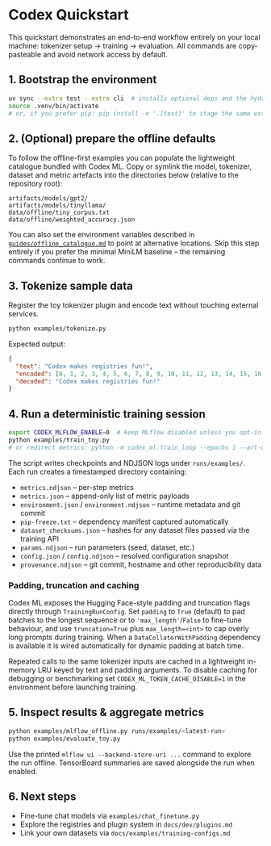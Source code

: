 # Codex Quickstart

This quickstart demonstrates an end-to-end workflow entirely on your local
machine: tokenizer setup → training → evaluation.  All commands are
copy-pasteable and avoid network access by default.

## 1. Bootstrap the environment

```bash
uv sync --extra test --extra cli  # installs optional deps and the hydra.extra pytest plugin
source .venv/bin/activate
# or, if you prefer pip: pip install -e '.[test]' to stage the same extras
```
## 2. (Optional) prepare the offline defaults

To follow the offline-first examples you can populate the lightweight catalogue
bundled with Codex ML.  Copy or symlink the model, tokenizer, dataset and metric
artefacts into the directories below (relative to the repository root):

```text
artifacts/models/gpt2/
artifacts/models/tinyllama/
data/offline/tiny_corpus.txt
data/offline/weighted_accuracy.json
```
You can also set the environment variables described in
[`guides/offline_catalogue.md`](guides/offline_catalogue.md) to point
at alternative locations.  Skip this step entirely if you prefer the minimal
MiniLM baseline – the remaining commands continue to work.

## 3. Tokenize sample data

Register the toy tokenizer plugin and encode text without touching external
services.

```bash
python examples/tokenize.py
```
Expected output:

```json
{
  "text": "Codex makes registries fun!",
  "encoded": [0, 1, 2, 3, 4, 5, 6, 7, 8, 9, 10, 11, 12, 13, 14, 15, 16, 17, 18, 19, 20, 21, 22, 23, 24],
  "decoded": "Codex makes registries fun!"
}
```
## 4. Run a deterministic training session

```bash
export CODEX_MLFLOW_ENABLE=0  # keep MLflow disabled unless you opt-in
python examples/train_toy.py
# or redirect metrics: python -m codex_ml.train_loop --epochs 1 --art-dir artifacts/custom-metrics
```
The script writes checkpoints and NDJSON logs under `runs/examples/`.  Each run
creates a timestamped directory containing:

* `metrics.ndjson` – per-step metrics
* `metrics.json` – append-only list of metric payloads
* `environment.json` / `environment.ndjson` – runtime metadata and git commit
* `pip-freeze.txt` – dependency manifest captured automatically
* `dataset_checksums.json` – hashes for any dataset files passed via the training API
* `params.ndjson` – run parameters (seed, dataset, etc.)
* `config.json` / `config.ndjson` – resolved configuration snapshot
* `provenance.ndjson` – git commit, hostname and other reproducibility data

### Padding, truncation and caching

Codex ML exposes the Hugging Face-style padding and truncation flags directly
through `TrainingRunConfig`.  Set `padding` to `True` (default) to pad batches to
the longest sequence or to `'max_length'`/`False` to fine-tune behaviour, and
use `truncation=True` plus `max_length=<int>` to cap overly long prompts during
training.  When a `DataCollatorWithPadding` dependency is available it is wired
automatically for dynamic padding at batch time.

Repeated calls to the same tokenizer inputs are cached in a lightweight
in-memory LRU keyed by text and padding arguments.  To disable caching for
debugging or benchmarking set `CODEX_ML_TOKEN_CACHE_DISABLE=1` in the
environment before launching training.

## 5. Inspect results & aggregate metrics

```bash
python examples/mlflow_offline.py runs/examples/<latest-run>
python examples/evaluate_toy.py
```
Use the printed `mlflow ui --backend-store-uri ...` command to explore the run
offline.  TensorBoard summaries are saved alongside the run when enabled.

## 6. Next steps

* Fine-tune chat models via `examples/chat_finetune.py`
* Explore the registries and plugin system in `docs/dev/plugins.md`
* Link your own datasets via `docs/examples/training-configs.md`
